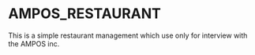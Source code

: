 # AMPOS_RESTAURANT
This is  a simple restaurant management which use only for interview with the AMPOS inc.
